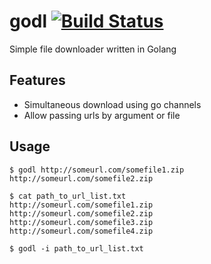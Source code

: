 # godl [![Build Status](https://travis-ci.org/mshr-h/godl.svg?branch=master)](https://travis-ci.org/mshr-h/godl)

Simple file downloader written in Golang

## Features

- Simultaneous download using go channels
- Allow passing urls by argument or file

## Usage

```shell
$ godl http://someurl.com/somefile1.zip http://someurl.com/somefile2.zip

$ cat path_to_url_list.txt
http://someurl.com/somefile1.zip
http://someurl.com/somefile2.zip
http://someurl.com/somefile3.zip
http://someurl.com/somefile4.zip

$ godl -i path_to_url_list.txt
```
